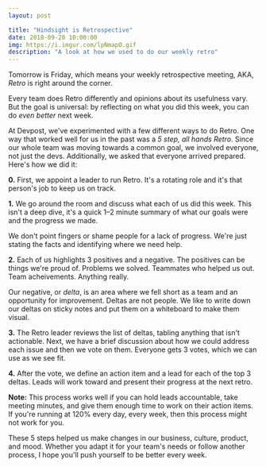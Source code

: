```yaml
---
layout: post

title: "Hindsight is Retrospective"
date: 2018-09-20 10:00:00
img: https://i.imgur.com/lpNmapO.gif
description: "A look at how we used to do our weekly retro"
---
```


Tomorrow is Friday, which means your weekly retrospective meeting, AKA, _Retro_ is right around the corner.

Every team does Retro differently and opinions about its usefulness vary. But the goal is universal: by reflecting on what you did this week, you can do _even better_ next week.

At Devpost, we&#39;ve experimented with a few different ways to do Retro. One way that worked well for us in the past was a _5 step, all hands Retro_. Since our whole team was moving towards a common goal, we involved everyone, not just the devs. Additionally, we asked that everyone arrived prepared. Here&#39;s how we did it:

**0.** First, we appoint a leader to run Retro. It&#39;s a rotating role and it&#39;s that person&#39;s job to keep us on track.

**1.** We go around the room and discuss what each of us did this week. This isn&#39;t a deep dive, it&#39;s a quick 1&ndash;2 minute summary of what our goals were and the progress we made.

We don&#39;t point fingers or shame people for a lack of progress. We&#39;re just stating the facts and identifying where we need help.

**2.** Each of us highlights 3 positives and a negative. The positives can be things we&#39;re proud of. Problems we solved. Teammates who helped us out. Team acheivements. Anything really.

Our negative, or _delta_, is an area where we fell short as a team and an opportunity for improvement. Deltas are not people. We like to write down our deltas on sticky notes and put them on a whiteboard to make them visual.

**3.** The Retro leader reviews the list of deltas, tabling anything that isn&#39;t actionable. Next, we have a brief discussion about how we could address each issue and then we vote on them. Everyone gets 3 votes, which we can use as we see fit.

**4.** After the vote, we define an action item and a lead for each of the top 3 deltas. Leads will work toward and present their progress at the next retro.

**Note:** This process works well if you can hold leads accountable, take meeting minutes, and give them enough time to work on their action items. If you&#39;re running at 120% every day, every week, then this process might not work for you.

These 5 steps helped us make changes in our business, culture, product, and mood. Whether you adapt it for your team&#39;s needs or follow another process, I hope you&#39;ll push yourself to be better every week.